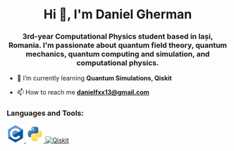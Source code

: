 <h1 align="center">Hi 👋, I'm Daniel Gherman</h1>
<h3 align="center">3rd-year Computational Physics student based in Iași, Romania. I'm passionate about quantum field theory, quantum mechanics, quantum computing and simulation, and computational physics.</h3>

- 🌱 I’m currently learning **Quantum Simulations, Qiskit**

- 📫 How to reach me **danielfxx13@gmail.com**


<h3 align="left">Languages and Tools:</h3>
<p align="left"> <a href="https://www.cprogramming.com/" target="_blank" rel="noreferrer"> <img src="https://raw.githubusercontent.com/devicons/devicon/master/icons/c/c-original.svg" alt="c" width="40" height="40"/> </a> <a href="https://www.python.org" target="_blank" rel="noreferrer"> <img src="https://raw.githubusercontent.com/devicons/devicon/master/icons/python/python-original.svg" alt="python" width="40" height="40"/> </a> 
 <a href="https://www.python.org" target="_blank" rel="noreferrer"> <img src="https://quantumcomputingreport.com/wp-content/uploads/2024/03/image-24.png" alt="Qiskit" width="40" height="40"/> </a>
</p>
